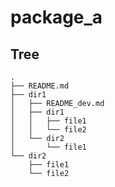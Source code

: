 # package_a

## Tree

```
.
├── README.md
├── dir1
│   ├── README_dev.md
│   ├── dir1
│   │   ├── file1
│   │   └── file2
│   └── dir2
│       └── file1
└── dir2
    ├── file1
    └── file2

```

